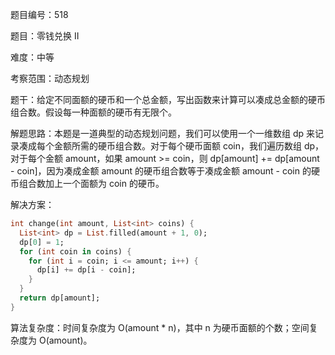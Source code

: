 题目编号：518

题目：零钱兑换 II

难度：中等

考察范围：动态规划

题干：给定不同面额的硬币和一个总金额，写出函数来计算可以凑成总金额的硬币组合数。假设每一种面额的硬币有无限个。

解题思路：本题是一道典型的动态规划问题，我们可以使用一个一维数组 dp 来记录凑成每个金额所需的硬币组合数。对于每个硬币面额 coin，我们遍历数组 dp，对于每个金额 amount，如果 amount >= coin，则 dp[amount] += dp[amount - coin]，因为凑成金额 amount 的硬币组合数等于凑成金额 amount - coin 的硬币组合数加上一个面额为 coin 的硬币。

解决方案：

```dart
int change(int amount, List<int> coins) {
  List<int> dp = List.filled(amount + 1, 0);
  dp[0] = 1;
  for (int coin in coins) {
    for (int i = coin; i <= amount; i++) {
      dp[i] += dp[i - coin];
    }
  }
  return dp[amount];
}
```

算法复杂度：时间复杂度为 O(amount * n)，其中 n 为硬币面额的个数；空间复杂度为 O(amount)。